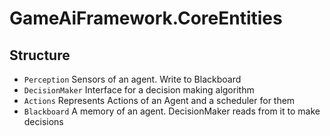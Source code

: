 # GameAiFramework.CoreEntities

## Structure
- `Perception` Sensors of an agent. Write to Blackboard
- `DecisionMaker` Interface for a decision making algorithm
- `Actions` Represents Actions of an Agent and a scheduler for them
- `Blackboard` A memory of an agent. DecisionMaker reads from it to make decisions
